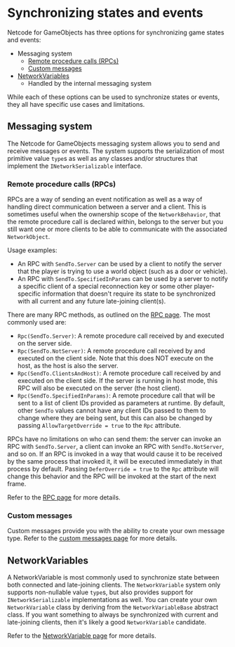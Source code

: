 # Synchronizing states and events

Netcode for GameObjects has three options for synchronizing game states and events:

- Messaging system
    - [Remote procedure calls (RPCs)](message-system/rpc.md)
    - [Custom messages](message-system/custom-messages.md)
- [NetworkVariables](../basics/networkvariable.md)
    - Handled by the internal messaging system

While each of these options can be used to synchronize states or events, they all have specific use cases and limitations.

## Messaging system

The Netcode for GameObjects messaging system allows you to send and receive messages or events. The system supports the serialization of most primitive value `type`s as well as any classes and/or structures that implement the `INetworkSerializable` interface.

### Remote procedure calls (RPCs)

RPCs are a way of sending an event notification as well as a way of handling direct communication between a server and a client. This is sometimes useful when the ownership scope of the `NetworkBehavior`, that the remote procedure call is declared within, belongs to the server but you still want one or more clients to be able to communicate with the associated `NetworkObject`.  

Usage examples:

- An RPC with `SendTo.Server` can be used by a client to notify the server that the player is trying to use a world object (such as a door or vehicle).
- An RPC with `SendTo.SpecifiedInParams` can be used by a server to notify a specific client of a special reconnection key or some other player-specific information that doesn't require its state to be synchronized with all current and any future late-joining client(s).

There are many RPC methods, as outlined on the [RPC page](message-system/rpc.md#rpc-targets). The most commonly used are:

- `Rpc(SendTo.Server)`: A remote procedure call received by and executed on the server side.
- `Rpc(SendTo.NotServer)`: A remote procedure call received by and executed on the client side. Note that this does NOT execute on the host, as the host is also the server.
- `Rpc(SendTo.ClientsAndHost)`: A remote procedure call received by and executed on the client side. If the server is running in host mode, this RPC will also be executed on the server (the host client).
- `Rpc(SendTo.SpecifiedInParams)`: A remote procedure call that will be sent to a list of client IDs provided as parameters at runtime. By default, other `SendTo` values cannot have any client IDs passed to them to change where they are being sent, but this can also be changed by passing `AllowTargetOverride = true` to the `Rpc` attribute.

RPCs have no limitations on who can send them: the server can invoke an RPC with `SendTo.Server`, a client can invoke an RPC with `SendTo.NotServer`, and so on. If an RPC is invoked in a way that would cause it to be received by the same process that invoked it, it will be executed immediately in that process by default. Passing `DeferOverride = true` to the `Rpc` attribute will change this behavior and the RPC will be invoked at the start of the next frame.

Refer to the [RPC page](../advanced-topics/message-system/rpc.md) for more details.

### Custom messages

Custom messages provide you with the ability to create your own message type. Refer to the [custom messages page](../advanced-topics/message-system/custom-messages.md) for more details.

## NetworkVariables

A NetworkVariable is most commonly used to synchronize state between both connected and late-joining clients. The `NetworkVariable` system only supports non-nullable value `type`s, but also provides support for `INetworkSerializable` implementations as well. You can create your own `NetworkVariable` class by deriving from the `NetworkVariableBase` abstract class. If you want something to always be synchronized with current and late-joining clients, then it's likely a good `NetworkVariable` candidate.

Refer to the [NetworkVariable page](../basics/networkvariable.md) for more details.
